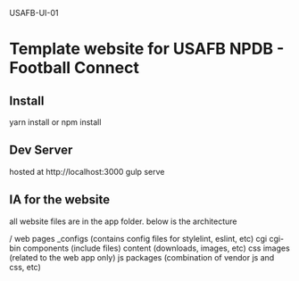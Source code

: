 USAFB-UI-01

# Template website for USAFB NPDB - Football Connect

## Install
yarn install or npm install

## Dev Server 
hosted at http://localhost:3000
gulp serve

## IA for the website
all website files are in the app folder. below is the architecture

/           web pages
_configs    (contains config files for stylelint, eslint, etc)
cgi
cgi-bin
components  (include files)
content     (downloads, images, etc)
css
images      (related to the web app only)
js
packages    (combination of vendor js and css, etc)

